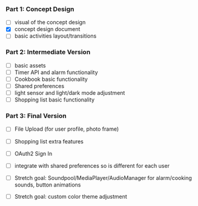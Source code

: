 ### Part 1: Concept Design
- [ ] visual of the concept design
- [x] concept design document
- [ ] basic activities layout/transitions

### Part 2: Intermediate Version
- [ ] basic assets
- [ ] Timer API and alarm functionality
- [ ] Cookbook basic functionality
- [ ] Shared preferences
- [ ] light sensor and light/dark mode adjustment
- [ ] Shopping list basic functionality

### Part 3: Final Version
- [ ] File Upload (for user profile, photo frame)
- [ ] Shopping list extra features
- [ ] OAuth2 Sign In
- [ ] integrate with shared preferences so is different for each user
- [ ] Stretch goal: Soundpool/MediaPlayer/AudioManager for alarm/cooking sounds, button animations
- [ ] Stretch goal: custom color theme adjustment

